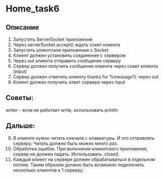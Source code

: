 # Home_task6

## Описание
1. Запустить ServerSocket приложение
2. Через serverSocket.accept() ждать сокет клиента
3. Запустить клиентское приложение с Socket
4. Клиент должен установить соединение с сервером
5. Через out клиента отправить сообщение серверу
6. Сервер должен получить сообщение клиента через сокет клиента (input)
7. Сервер должен ответить клиенту thanks for %message% через out
8. Клиент должен получить ответ сервера через input

## Советы:
*writer* - если не работает write, использовать println

## Дальше:
9. В клиенте нужно читать сначала с клавиатуры. И это отправлять серверу. Читать должно быть можно много раз.
10. Обработка ошибок. При включении клиентского приложения, сервер не должен падать. Использовать .close()
11. Каждый клиент на сервере должен обрабатываться в отдельном потоке. Таким образом должно быть возможно подключить несколько клиентов к 1 серверу.
